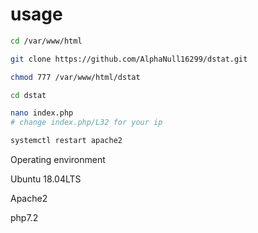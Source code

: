 # usage

```sh
cd /var/www/html

git clone https://github.com/AlphaNull16299/dstat.git

chmod 777 /var/www/html/dstat

cd dstat

nano index.php
# change index.php/L32 for your ip 

systemctl restart apache2 
```

Operating environment

Ubuntu 18.04LTS

Apache2

php7.2

